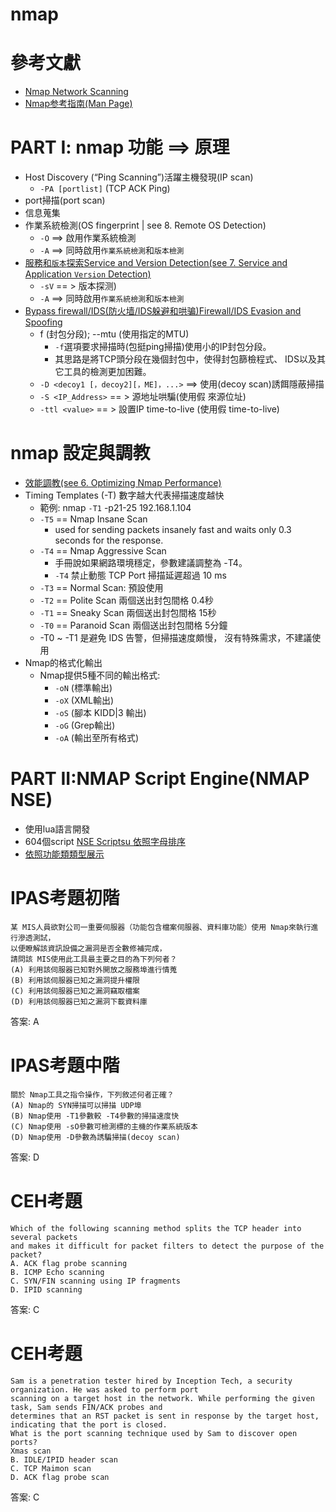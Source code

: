 # nmap

# 參考文獻
- [Nmap Network Scanning](https://nmap.org/book/toc.html)
- [Nmap参考指南(Man Page)](https://nmap.org/man/zh/index.html)


# 
# PART I: nmap 功能 ==> 原理
- Host Discovery (“Ping Scanning”)活躍主機發現(IP scan)
  - `-PA [portlist]`  (TCP ACK Ping) 
- port掃描(port scan)
- 信息蒐集
- 作業系統檢測(OS fingerprint | see  8. Remote OS Detection)
  - `-O` ==> 啟用作業系統檢測
  - `-A` ==> 同時啟用`作業系統檢測`和`版本檢測`
- [服務和`版本`探索Service and Version Detection(see  7. Service and Application `Version` Detection)](https://nmap.org/man/zh/man-version-detection.html)
  - `-sV` == > 版本探测)
  - `-A` ==> 同時啟用`作業系統檢測`和`版本檢測`
- [Bypass firewall/IDS(防火墙/IDS躲避和哄骗)Firewall/IDS Evasion and Spoofing](https://nmap.org/man/zh/man-bypass-firewalls-ids.html)
  - f (封包分段); --mtu (使用指定的MTU)
    - `-f`選項要求掃描時(包挺ping掃描)使用小的IP封包分段。
    - 其思路是將TCP頭分段在幾個封包中，使得封包篩檢程式、 IDS以及其它工具的檢測更加困難。
  - `-D <decoy1 [，decoy2][，ME]，...>`  ==> 使用(decoy scan)誘餌隱蔽掃描
  - `-S <IP_Address>` == > 源地址哄騙(使用假 來源位址)
  - `-ttl <value>` == > 設置IP time-to-live (使用假 time-to-live)

# nmap 設定與調教
- [效能調教(see 6. Optimizing Nmap Performance)](https://nmap.org/book/performance.html)
- Timing Templates (-T)  數字越大代表掃描速度越快
  - 範例: nmap `-T1`  -p21-25  192.168.1.104
  - `-T5` == Nmap Insane Scan
    - used for sending packets insanely fast and waits only 0.3 seconds for the response.
  - `-T4` == Nmap Aggressive Scan
    - 手冊說如果網路環境穩定，參數建議調整為 -T4。
    - `-T4` 禁止動態 TCP Port 掃描延遲超過 10 ms
  - `-T3` == Normal Scan: 預設使用
  - `-T2` == Polite Scan 兩個送出封包間格 0.4秒
  - `-T1` == Sneaky Scan 兩個送出封包間格 15秒
  - `-T0` == Paranoid Scan 兩個送出封包間格 5分鐘
  - -T0 ~ -T1 是避免 IDS 告警，但掃描速度頗慢， 沒有特殊需求，不建議使用
- Nmap的格式化輸出
  - Nmap提供5種不同的輸出格式:
    - `-oN` <filespec>(標準輸出)
    - `-oX` <filespec>(XML輸出)
    - `-oS` <filespec>(腳本 KIDD|3 輸出)
    - `-oG` <filespec>(Grep輸出)
    - `-oA` <basename>(輸出至所有格式)
# PART II:NMAP Script Engine(NMAP NSE)
- 使用lua語言開發
- 604個script [NSE Scriptsu 依照字母排序](https://nmap.org/nsedoc/scripts/)
- [依照功能類類型展示](NMAP_NSE.md)


# IPAS考題初階
```
某 MIS人員欲對公司一重要伺服器（功能包含檔案伺服器、資料庫功能）使用 Nmap來執行進行滲透測試，
以便瞭解該資訊設備之漏洞是否全數修補完成，
請問該 MIS使用此工具最主要之目的為下列何者？
(A) 利用該伺服器已知對外開放之服務埠進行情蒐
(B) 利用該伺服器已知之漏洞提升權限
(C) 利用該伺服器已知之漏洞竊取檔案
(D) 利用該伺服器已知之漏洞下載資料庫
```
答案: A

# IPAS考題中階  
```
關於 Nmap工具之指令操作，下列敘述何者正確？
(A) Nmap的 SYN掃描可以掃描 UDP埠
(B) Nmap使用 -T1參數較 -T4參數的掃描速度快
(C) Nmap使用 -sO參數可檢測標的主機的作業系統版本
(D) Nmap使用 -D參數為誘騙掃描(decoy scan)
```
答案: D

# CEH考題 
```
Which of the following scanning method splits the TCP header into several packets
and makes it difficult for packet filters to detect the purpose of the packet?
A. ACK flag probe scanning
B. ICMP Echo scanning
C. SYN/FIN scanning using IP fragments
D. IPID scanning
```
答案: C

# CEH考題 
```
Sam is a penetration tester hired by Inception Tech, a security organization. He was asked to perform port
scanning on a target host in the network. While performing the given task, Sam sends FIN/ACK probes and
determines that an RST packet is sent in response by the target host, indicating that the port is closed.
What is the port scanning technique used by Sam to discover open ports?
Xmas scan
B. IDLE/IPID header scan
C. TCP Maimon scan
D. ACK flag probe scan
```
答案: C
